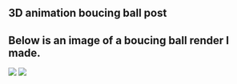 3D animation boucing ball post
---
Below is an image of a boucing ball render I made.
---
![](~/vscode/Q-tip/_posts/Screenshot-bouncing-ball-with-bones.png)
<img src="~/vscode/Q-tip/_posts/Screenshot-bouncing-ball-with-bones.png" height="auto" width="auto">
